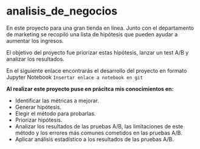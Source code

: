 # analisis_de_negocios
En este proyecto para una gran tienda en línea. Junto con el departamento de marketing se recopiló una lista de hipótesis que pueden ayudar a aumentar los ingresos.

El objetivo del proyecto fue priorizar estas hipótesis, lanzar un test A/B y analizar los resultados.

En el siguiente enlace encontrarás el desarrollo del proyecto en formato Jupyter Notebook `Insertar enlace a notebook en git`

**Al realizar este proyecto puse en prácitca mis conocimientos en:**

- Identificar las métricas a mejorar.
- Generar hipótesis.
- Elegir el método para probarlas.
- Priorizar hipótesis.
- Analizar los resultados de las pruebas A/B, las limitaciones de este método y los errores más comunes cometidos en las pruebas A/B.
- Aplicar análisis estadístico a los resultados de las pruebas A/B.

